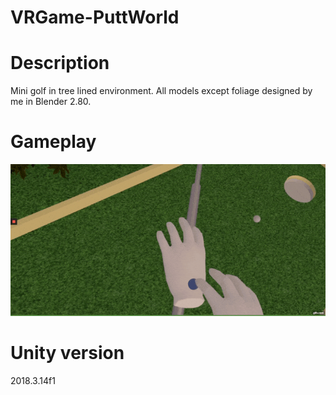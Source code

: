 # VRGame-PuttWorld

# Description
Mini golf in tree lined environment.
All models except foliage designed by me in Blender 2.80.

# Gameplay
![](puttworld.gif)

# Unity version
2018.3.14f1
